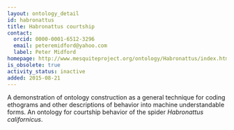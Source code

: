```yaml
---
layout: ontology_detail
id: habronattus
title: Habronattus courtship
contact:
  orcid: 0000-0001-6512-3296
  email: peteremidford@yahoo.com
  label: Peter Midford
homepage: http://www.mesquiteproject.org/ontology/Habronattus/index.html
is_obsolete: true
activity_status: inactive
added: 2015-08-21
---
```


A demonstration of ontology construction as a general technique for coding ethograms and other descriptions of behavior into machine understandable forms. An ontology for courtship behavior of the spider <i>Habronattus californicus</i>.
